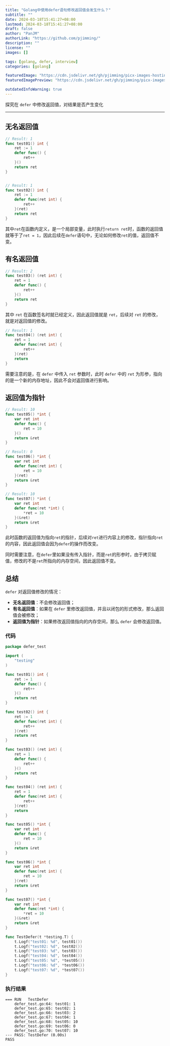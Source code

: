 ```yaml
---
title: "Golang中使用defer语句修改返回值会发生什么？"
subtitle: ""
date: 2024-03-18T15:41:27+08:00
lastmod: 2024-03-18T15:41:27+08:00
draft: false
author: "PanJM"
authorLink: "https://github.com/pjimming/"
description: ""
license: ""
images: []

tags: [golang, defer, interview]
categories: [golang]

featuredImage: "https://cdn.jsdelivr.net/gh/pjimming/picx-images-hosting@master/20240318/imageimage.6wqhguvv2r.webp"
featuredImagePreview: "https://cdn.jsdelivr.net/gh/pjimming/picx-images-hosting@master/20240318/imageimage.6wqhguvv2r.webp"

outdatedInfoWarning: true
---
```


探究在 `defer` 中修改返回值，对结果是否产生变化

<!--more-->

---

## 无名返回值

```go
// Result: 1
func test01() int {
	ret := 1
	defer func() {
		ret++
	}()
	return ret
}


// Result: 1
func test02() int {
	ret := 1
	defer func(ret int) {
		ret++
	}(ret)
	return ret
}
```

其中`ret`在函数内定义，是一个局部变量，此时执行`return ret`时，函数的返回值就等于了`ret = 1`，因此后续在`defer`语句中，无论如何修改`ret`的值，返回值不变。

## 有名返回值

```go
// Result: 2
func test03() (ret int) {
	ret = 1
	defer func() {
		ret++
	}()
	return ret
}
```

其中 `ret` 在函数签名时就已经定义，因此返回值就是 `ret`，后续对 `ret` 的修改，就是对返回值的修改。

```go
// Result: 1
func test04() (ret int) {
	ret = 1
	defer func(ret int) {
		ret++
	}(ret)
	return
}
```

需要注意的是，在 `defer` 中传入 `ret` 参数时，此时 `defer` 中的 `ret` 为形参，指向的是一个新的内存地址，因此不会对返回值进行影响。

## 返回值为指针

```go
// Result: 10
func test05() *int {
	var ret int
	defer func() {
		ret = 10
	}()
	return &ret
}

// Result: 0
func test06() *int {
	var ret int
	defer func(ret int) {
		ret = 10
	}(ret)
	return &ret
}

// Result: 10
func test07() *int {
	var ret int
	defer func(ret *int) {
		*ret = 10
	}(&ret)
	return &ret
}
```

此时函数的返回值为指向`ret`的指针，后续对`ret`进行内容上的修改，指针指向`ret`的内容，因此返回值会因为`defer`的操作而改变。

同时需要注意，在`defer`里如果没有传入指针，而是`ret`的形参时，由于拷贝赋值，修改的不是`ret`所指向的内存空间，因此返回值不变。

## 总结

`defer` 对返回值修改的情况：

- **无名返回值**：不会修改返回值；
- **有名返回值**：如果在 `defer` 里修改返回值，并且以闭包的形式修改，那么返回值会被修改；
- **返回值为指针**：如果修改返回值指向的内存空间，那么 `defer` 会修改返回值。

### 代码

```go
package defer_test

import (
	"testing"
)

func test01() int {
	ret := 1
	defer func() {
		ret++
	}()
	return ret
}

func test02() int {
	ret := 1
	defer func(ret int) {
		ret++
	}(ret)
	return ret
}

func test03() (ret int) {
	ret = 1
	defer func() {
		ret++
	}()
	return ret
}

func test04() (ret int) {
	ret = 1
	defer func(ret int) {
		ret++
	}(ret)
	return
}

func test05() *int {
	var ret int
	defer func() {
		ret = 10
	}()
	return &ret
}

func test06() *int {
	var ret int
	defer func(ret int) {
		ret = 10
	}(ret)
	return &ret
}

func test07() *int {
	var ret int
	defer func(ret *int) {
		*ret = 10
	}(&ret)
	return &ret
}

func TestDefer(t *testing.T) {
	t.Logf("test01: %d", test01())
	t.Logf("test02: %d", test02())
	t.Logf("test03: %d", test03())
	t.Logf("test04: %d", test04())
	t.Logf("test05: %d", *test05())
	t.Logf("test06: %d", *test06())
	t.Logf("test07: %d", *test07())
}
```

### 执行结果

```
=== RUN   TestDefer
    defer_test.go:64: test01: 1
    defer_test.go:65: test02: 1
    defer_test.go:66: test03: 2
    defer_test.go:67: test04: 1
    defer_test.go:68: test05: 10
    defer_test.go:69: test06: 0
    defer_test.go:70: test07: 10
--- PASS: TestDefer (0.00s)
PASS
```
